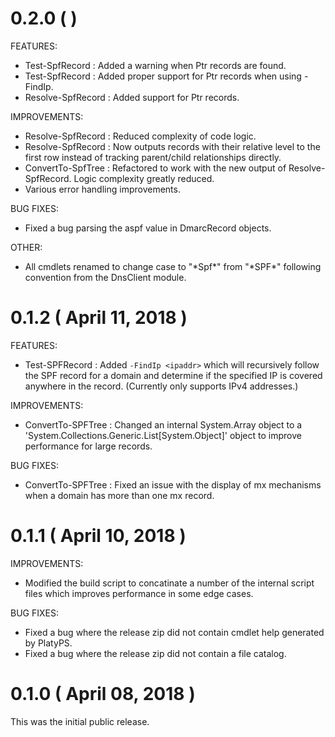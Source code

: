 # 0.2.0 ( )

FEATURES:

- Test-SpfRecord : Added a warning when Ptr records are found.
- Test-SpfRecord : Added proper support for Ptr records when using -FindIp.
- Resolve-SpfRecord : Added support for Ptr records.

IMPROVEMENTS:

- Resolve-SpfRecord : Reduced complexity of code logic.
- Resolve-SpfRecord : Now outputs records with their relative level to the first row instead of tracking parent/child relationships directly.
- ConvertTo-SpfTree : Refactored to work with the new output of Resolve-SpfRecord. Logic complexity greatly reduced.
- Various error handling improvements.

BUG FIXES:

- Fixed a bug parsing the aspf value in DmarcRecord objects.

OTHER:

- All cmdlets renamed to change case to "\*Spf\*" from "\*SPF\*" following convention from the DnsClient module.


# 0.1.2 ( April 11, 2018 )

FEATURES:

* Test-SPFRecord : Added `-FindIp <ipaddr>` which will recursively follow the SPF record for a domain and determine if the specified IP is covered anywhere in the record. (Currently only supports IPv4 addresses.)

IMPROVEMENTS:

* ConvertTo-SPFTree : Changed an internal System.Array object to a 'System.Collections.Generic.List[System.Object]' object to improve performance for large records.

BUG FIXES:

* ConvertTo-SPFTree : Fixed an issue with the display of mx mechanisms when a domain has more than one mx record.

# 0.1.1 ( April 10, 2018 )

IMPROVEMENTS:

* Modified the build script to concatinate a number of the internal script files which improves performance in some edge cases.

BUG FIXES:

* Fixed a bug where the release zip did not contain cmdlet help generated by PlatyPS.
* Fixed a bug where the release zip did not contain a file catalog.

# 0.1.0 ( April 08, 2018 )

This was the initial public release.